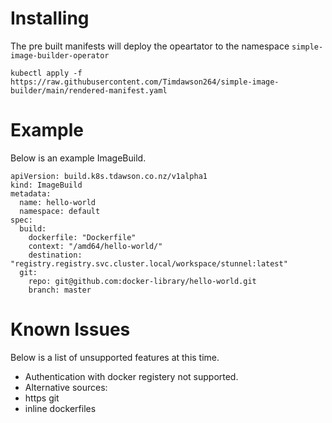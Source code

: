 # Installing

The pre built manifests will deploy the opeartator to the namespace `simple-image-builder-operator`

`kubectl apply -f https://raw.githubusercontent.com/Timdawson264/simple-image-builder/main/rendered-manifest.yaml`

# Example
Below is an example ImageBuild.

~~~
apiVersion: build.k8s.tdawson.co.nz/v1alpha1
kind: ImageBuild
metadata:
  name: hello-world
  namespace: default
spec:
  build:
    dockerfile: "Dockerfile"
    context: "/amd64/hello-world/"
    destination: "registry.registry.svc.cluster.local/workspace/stunnel:latest"
  git:
    repo: git@github.com:docker-library/hello-world.git
    branch: master
~~~

# Known Issues
Below is a list of unsupported features at this time.

- Authentication with docker registery not supported.
- Alternative sources:
 - https git
 - inline dockerfiles